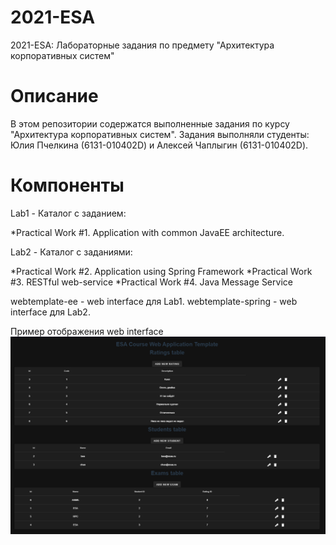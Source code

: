 # 2021-ESA
2021-ESA: Лабораторные задания по предмету "Архитектура корпоративных систем"

# Описание
В этом репозитории содержатся выполненные задания по курсу "Архитектура корпоративных систем".
Задания выполняли студенты: Юлия Пчелкина (6131-010402D) и Алексей Чаплыгин (6131-010402D).

# Компоненты
Lab1 - Каталог с заданием:

*Practical Work #1. Application with common JavaEE architecture.

Lab2 - Каталог с заданиями:

*Practical Work #2. Application using Spring Framework
*Practical Work #3. RESTful web-service
*Practical Work #4. Java Message Service

webtemplate-ee - web interface для Lab1.
webtemplate-spring - web interface для Lab2.

Пример отображения web interface
![GUI](/Lab1/others/proof_img.PNG "GUI")